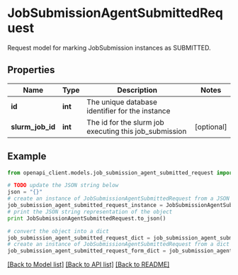 # JobSubmissionAgentSubmittedRequest

Request model for marking JobSubmission instances as SUBMITTED.

## Properties
Name | Type | Description | Notes
------------ | ------------- | ------------- | -------------
**id** | **int** | The unique database identifier for the instance | 
**slurm_job_id** | **int** | The id for the slurm job executing this job_submission | [optional] 

## Example

```python
from openapi_client.models.job_submission_agent_submitted_request import JobSubmissionAgentSubmittedRequest

# TODO update the JSON string below
json = "{}"
# create an instance of JobSubmissionAgentSubmittedRequest from a JSON string
job_submission_agent_submitted_request_instance = JobSubmissionAgentSubmittedRequest.from_json(json)
# print the JSON string representation of the object
print JobSubmissionAgentSubmittedRequest.to_json()

# convert the object into a dict
job_submission_agent_submitted_request_dict = job_submission_agent_submitted_request_instance.to_dict()
# create an instance of JobSubmissionAgentSubmittedRequest from a dict
job_submission_agent_submitted_request_form_dict = job_submission_agent_submitted_request.from_dict(job_submission_agent_submitted_request_dict)
```
[[Back to Model list]](../README.md#documentation-for-models) [[Back to API list]](../README.md#documentation-for-api-endpoints) [[Back to README]](../README.md)



